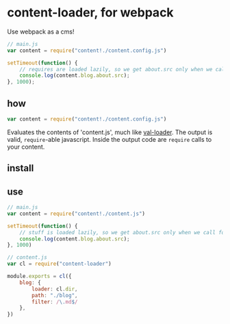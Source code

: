 # content-loader, for webpack

Use webpack as a cms!

```js
// main.js
var content = require("content!./content.config.js")

setTimeout(function() {
    // requires are loaded lazily, so we get about.src only when we call for it
    console.log(content.blog.about.src);
}, 1000);
```

## how
```js
var content = require("content!./content.config.js")
```
Evaluates the contents of 'content.js', much like [val-loader](https://github.com/webpack/val-loader). The output is valid, `require`-able javascript. Inside the output code are `require` calls to your content.


## install

## use

```js
// main.js
var content = require("content!./content.js")

setTimeout(function() {
    // stuff is loaded lazily, so we get about.src only when we call for it
    console.log(content.blog.about.src);
}, 1000)
```

```js
// content.js
var cl = require("content-loader")

module.exports = cl({
    blog: {
        loader: cl.dir,
        path: "./blog",
        filter: /\.md$/
    },
})
```
